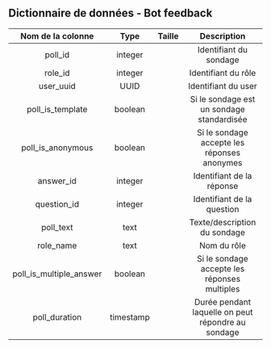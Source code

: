 ## Dictionnaire de données - Bot feedback

<table><thead>
  <tr align='center'>
    <th>Nom de la colonne</th>
    <th>Type</th>
    <th>Taille</th>
    <th>Description</th>
  </tr></thead>
<tbody>
  <tr align='center'>
    <td>poll_id</td>
    <td>integer</td>
    <td></td>
    <td>Identifiant du sondage</td>
  </tr>
    <tr align='center'>
    <td>role_id</td>
    <td>integer</td>
    <td></td>
    <td>Identifiant du rôle</td>
  </tr>
    <tr align='center'>
    <td>user_uuid</td>
    <td>UUID</td>
    <td></td>
    <td>Identifiant du user</td>
  </tr>
    <tr align='center'>
    <td>poll_is_template</td>
    <td>boolean</td>
    <td></td>
    <td>Si le sondage est un sondage standardisée</td>
  </tr>
    <tr align='center'>
    <td>poll_is_anonymous</td>
    <td>boolean</td>
    <td></td>
    <td>Si le sondage accepte les réponses anonymes</td>
  </tr>
    <tr align='center'>
    <td>answer_id</td>
    <td>integer</td>
    <td></td>
    <td>Identifiant de la réponse</td>
  </tr>
    <tr align='center'>
    <td>question_id</td>
    <td>integer</td>
    <td></td>
    <td>Identifiant de la question</td>
  </tr>
    <tr align='center'>
    <td>poll_text</td>
    <td>text</td>
    <td></td>
    <td>Texte/description du sondage</td>
  </tr>
    <tr align='center'>
    <td>role_name</td>
    <td>text</td>
    <td></td>
    <td>Nom du rôle</td>
  </tr>
    <tr align='center'>
    <td>poll_is_multiple_answer</td>
    <td>boolean</td>
    <td></td>
    <td>Si le sondage accepte les réponses multiples</td>
  </tr>
    <tr align='center'>
    <td>poll_duration</td>
    <td>timestamp</td>
    <td></td>
    <td>Durée pendant laquelle on peut répondre au sondage</td>
  </tr>
</tbody>
</table>